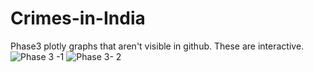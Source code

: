 # Crimes-in-India

Phase3 plotly graphs that aren't visible in github.
These are interactive.
![Phase 3 -1](https://github.com/Somu-cSs/Crimes-in-India/assets/87493457/7753a0c8-5b46-4d9c-b57f-7f7f05dacf1f)
![Phase 3- 2](https://github.com/Somu-cSs/Crimes-in-India/assets/87493457/c40e03c1-329f-4337-90bc-402b1249792c)
